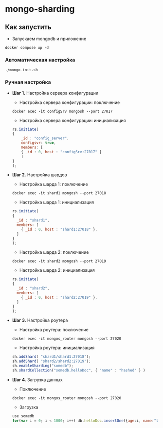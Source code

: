 # mongo-sharding

## Как запустить

* Запускаем mongodb и приложение

```shell
docker compose up -d
```


### Автоматическая настройка

```shell
./mongo-init.sh
```


### Ручная настройка

* **Шаг 1.** Настройка сервера конфигурации
    * Настройка сервера конфигурации: поключение
    ```shell
    docker exec -it configSrv mongosh --port 27017
    ```

    * Настройка сервера конфигурации: инициализация
    ```js
    rs.initiate(
    {
        _id : "config_server",
        configsvr: true,
        members: [
        { _id : 0, host : "configSrv:27017" }
        ]
    }
    );
    ```

* **Шаг 2.** Настройка шардов
    * Настройка шарда 1: поключение
    ```shell
    docker exec -it shard1 mongosh --port 27018
    ```
    * Настройка шарда 1: инициализация
    ```js
    rs.initiate(
    {
      _id : "shard1",
      members: [
        { _id : 0, host : "shard1:27018" },
      ]
    }
    );
    ```

    * Настройка шарда 2: поключение
    ```shell
    docker exec -it shard2 mongosh --port 27019
    ```
    * Настройка шарда 2: инициализация
    ```js
    rs.initiate(
    {
      _id : "shard2",
      members: [
        { _id : 0, host : "shard2:27019" },
      ]
    }
    );
    ```

* **Шаг 3.** Настройка роутера
    * Настройка роутера: поключение
    ```shell
    docker exec -it mongos_router mongosh --port 27020
    ```

    * Настройка роутера: инициализация
    ```js
    sh.addShard( "shard1/shard1:27018");
    sh.addShard( "shard2/shard2:27019");
    sh.enableSharding("somedb");
    sh.shardCollection("somedb.helloDoc", { "name" : "hashed" } )
    ```

* **Шаг 4.** Загрузка данных
    * Поключение
    ```shell
    docker exec -it mongos_router mongosh --port 27020
    ```
    * Загрузка
    ```js
    use somedb
    for(var i = 0; i < 1000; i++) db.helloDoc.insertOne({age:i, name:"ly"+i})
    ```
    